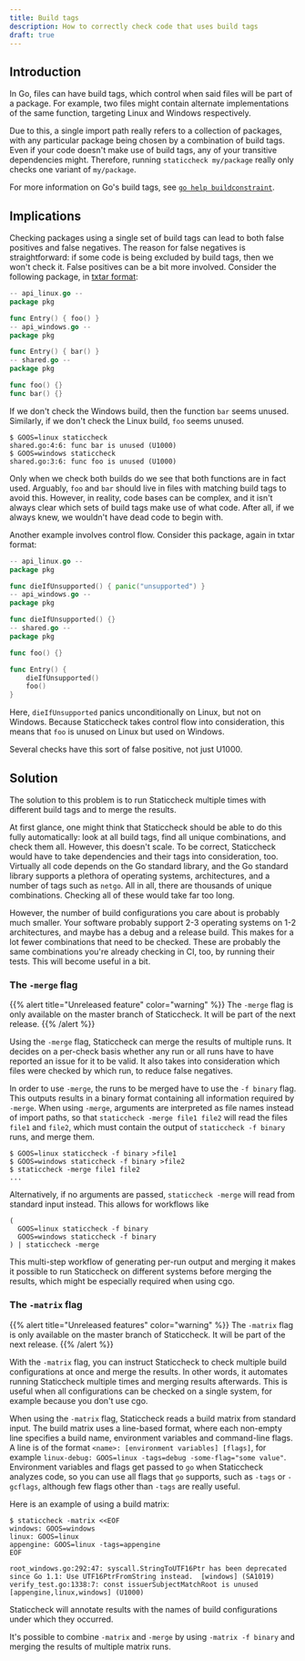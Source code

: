```yaml
---
title: Build tags
description: How to correctly check code that uses build tags
draft: true
---
```


## Introduction

In Go, files can have build tags, which control when said files will be part of a package.
For example, two files might contain alternate implementations of the same function, targeting Linux and Windows respectively.

Due to this, a single import path really refers to a collection of packages, with any particular package being chosen by a combination of build tags.
Even if your code doesn't make use of build tags, any of your transitive dependencies might.
Therefore, running `staticcheck my/package` really only checks one variant of `my/package`.

For more information on Go's build tags, see [`go help buildconstraint`](https://pkg.go.dev/cmd/go#hdr-Build_constraints).

## Implications

Checking packages using a single set of build tags can lead to both false positives and false negatives.
The reason for false negatives is straightforward: if some code is being excluded by build tags, then we won't check it.
False positives can be a bit more involved. Consider the following package, in [txtar format](https://pkg.go.dev/golang.org/x/tools/txtar#hdr-Txtar_format):

```go
-- api_linux.go --
package pkg

func Entry() { foo() }
-- api_windows.go --
package pkg

func Entry() { bar() }
-- shared.go --
package pkg

func foo() {}
func bar() {}
```

If we don't check the Windows build, then the function `bar` seems unused.
Similarly, if we don't check the Linux build, `foo` seems unused.

```terminal
$ GOOS=linux staticcheck
shared.go:4:6: func bar is unused (U1000)
$ GOOS=windows staticcheck
shared.go:3:6: func foo is unused (U1000)
```

Only when we check both builds do we see that both functions are in fact used.
Arguably, `foo` and `bar` should live in files with matching build tags to avoid this.
However, in reality, code bases can be complex, and it isn't always clear which sets of build tags make use of what code.
After all, if we always knew, we wouldn't have dead code to begin with.

Another example involves control flow. Consider this package, again in txtar format:

```go
-- api_linux.go --
package pkg

func dieIfUnsupported() { panic("unsupported") }
-- api_windows.go --
package pkg

func dieIfUnsupported() {}
-- shared.go --
package pkg

func foo() {}

func Entry() {
	dieIfUnsupported()
	foo()
}
```

Here, `dieIfUnsupported` panics unconditionally on Linux, but not on Windows.
Because Staticcheck takes control flow into consideration, this means that `foo` is unused on Linux but used on Windows.

Several checks have this sort of false positive, not just U1000.

## Solution

The solution to this problem is to run Staticcheck multiple times with different build tags and to merge the results.

At first glance, one might think that Staticcheck should be able to do this fully automatically: look at all build tags, find all unique combinations, and check them all.
However, this doesn't scale.
To be correct, Staticcheck would have to take dependencies and their tags into consideration, too.
Virtually all code depends on the Go standard library, and the Go standard library supports a plethora of operating systems, architectures, and a number of tags such as `netgo`.
All in all, there are thousands of unique combinations.
Checking all of these would take far too long.

However, the number of build configurations you care about is probably much smaller.
Your software probably support 2-3 operating systems on 1-2 architectures,
and maybe has a debug and a release build.
This makes for a lot fewer combinations that need to be checked.
These are probably the same combinations you're already checking in CI, too, by running their tests.
This will become useful in a bit.

### The `-merge` flag

{{% alert title="Unreleased feature" color="warning" %}}
The `-merge` flag is only available on the master branch of Staticcheck.
It will be part of the next release.
{{% /alert %}}

Using the `-merge` flag, Staticcheck can merge the results of multiple runs.
It decides on a per-check basis whether any run or all runs have to have reported an issue for it to be valid.
It also takes into consideration which files were checked by which run, to reduce false negatives.

In order to use `-merge`, the runs to be merged have to use the `-f binary` flag.
This outputs results in a binary format containing all information required by `-merge`.
When using `-merge`, arguments are interpreted as file names instead of import paths, so that `staticcheck -merge file1 file2` will read the files `file1` and `file2`, which must contain the output of `staticcheck -f binary` runs, and merge them.

```terminal
$ GOOS=linux staticcheck -f binary >file1
$ GOOS=windows staticcheck -f binary >file2
$ staticcheck -merge file1 file2
...
```


Alternatively, if no arguments are passed, `staticcheck -merge` will read from standard input instead.
This allows for workflows like

```
(
  GOOS=linux staticcheck -f binary
  GOOS=windows staticcheck -f binary
) | staticcheck -merge
```

This multi-step workflow of generating per-run output and merging it makes it possible to run Staticcheck on different systems before merging the results, which might be especially required when using cgo.

### The `-matrix` flag

{{% alert title="Unreleased features" color="warning" %}}
The `-matrix` flag is only available on the master branch of Staticcheck.
It will be part of the next release.
{{% /alert %}}

With the `-matrix` flag, you can instruct Staticcheck to check multiple build configurations at once and merge the results.
In other words, it automates running Staticcheck multiple times and merging results afterwards.
This is useful when all configurations can be checked on a single system, for example because you don't use cgo.

When using the `-matrix` flag, Staticcheck reads a build matrix from standard input.
The build matrix uses a line-based format, where each non-empty line specifies a build name, environment variables and command-line flags.
A line is of the format `<name>: [environment variables] [flags]`, for example `linux-debug: GOOS=linux -tags=debug -some-flag="some value"`.
Environment variables and flags get passed to `go` when Staticcheck analyzes code, so you can use all flags that `go` supports, such as `-tags` or `-gcflags`, although few flags other than `-tags` are really useful.

Here is an example of using a build matrix:

```terminal
$ staticcheck -matrix <<EOF
windows: GOOS=windows
linux: GOOS=linux
appengine: GOOS=linux -tags=appengine
EOF
```

```terminal
root_windows.go:292:47: syscall.StringToUTF16Ptr has been deprecated since Go 1.1: Use UTF16PtrFromString instead.  [windows] (SA1019)
verify_test.go:1338:7: const issuerSubjectMatchRoot is unused [appengine,linux,windows] (U1000)
```

Staticcheck will annotate results with the names of build configurations under which they occurred.

It's possible to combine `-matrix` and `-merge` by using `-matrix -f binary` and merging the results of multiple matrix runs.
